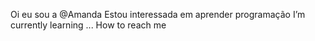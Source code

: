 Oi eu sou a @Amanda
Estou interessada em aprender programação
I’m currently learning ...
How to reach me

<!---
MorloEduarda/MorloEduarda is a ✨ special ✨ repository because its `README.md` (this file) appears on your GitHub profile.
You can click the Preview link to take a look at your changes.
--->
